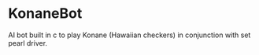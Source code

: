 # KonaneBot
AI bot built in c to play Konane (Hawaiian checkers) in conjunction with set pearl driver. 
